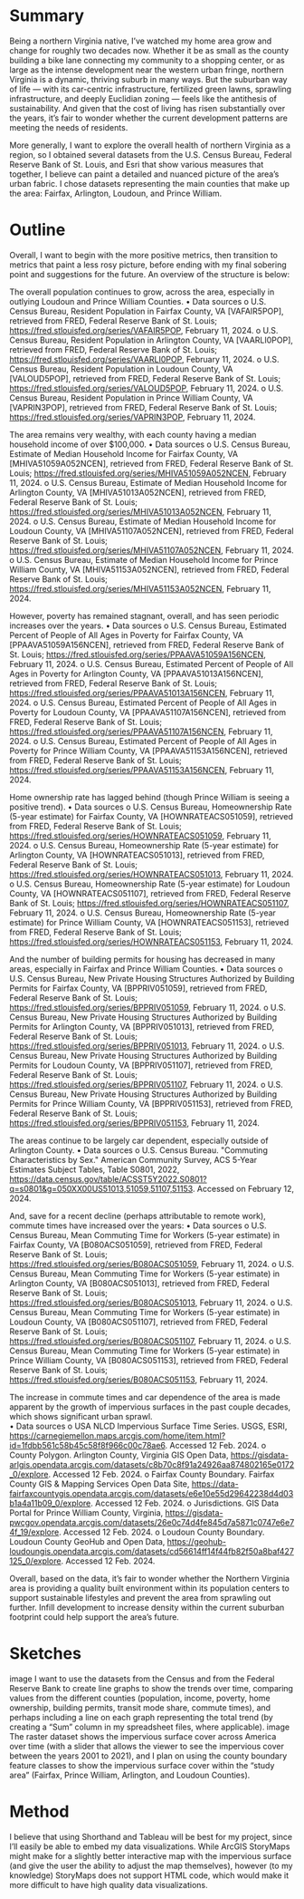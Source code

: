 # Summary
Being a northern Virginia native, I’ve watched my home area grow and change for roughly two decades now. Whether it be as small as the county building a bike lane connecting my community to a shopping center, or as large as the intense development near the western urban fringe, northern Virginia is a dynamic, thriving suburb in many ways. But the suburban way of life — with its car-centric infrastructure, fertilized green lawns, sprawling infrastructure, and deeply Euclidian zoning — feels like the antithesis of sustainability. And given that the cost of living has risen substantially over the years, it’s fair to wonder whether the current development patterns are meeting the needs of residents. 

More generally, I want to explore the overall health of northern Virginia as a region, so I obtained several datasets from the U.S. Census Bureau, Federal Reserve Bank of St. Louis, and Esri that show various measures that together, I believe can paint a detailed and nuanced picture of the area’s urban fabric. I chose datasets representing the main counties that make up the area: Fairfax, Arlington, Loudoun, and Prince William. 

# Outline
Overall, I want to begin with the more positive metrics, then transition to metrics that paint a less rosy picture, before ending with my final sobering point and suggestions for the future. An overview of the structure is below:

The overall population continues to grow, across the area, especially in outlying Loudoun and Prince William Counties.
	•	Data sources
    o U.S. Census Bureau, Resident Population in Fairfax County, VA [VAFAIR5POP], retrieved from FRED, Federal Reserve Bank of St. Louis; https://fred.stlouisfed.org/series/VAFAIR5POP, February 11, 2024.
    o U.S. Census Bureau, Resident Population in Arlington County, VA [VAARLI0POP], retrieved from FRED, Federal Reserve Bank of St. Louis; https://fred.stlouisfed.org/series/VAARLI0POP, February 11, 2024.
    o U.S. Census Bureau, Resident Population in Loudoun County, VA [VALOUD5POP], retrieved from FRED, Federal Reserve Bank of St. Louis; https://fred.stlouisfed.org/series/VALOUD5POP, February 11, 2024.
    o U.S. Census Bureau, Resident Population in Prince William County, VA [VAPRIN3POP], retrieved from FRED, Federal Reserve Bank of St. Louis; https://fred.stlouisfed.org/series/VAPRIN3POP, February 11, 2024.

The area remains very wealthy, with each county having a median household income of over $100,000.
•	Data sources
    o	U.S. Census Bureau, Estimate of Median Household Income for Fairfax County, VA [MHIVA51059A052NCEN], retrieved from FRED, Federal Reserve Bank of St. Louis; https://fred.stlouisfed.org/series/MHIVA51059A052NCEN, February 11, 2024.
    o	U.S. Census Bureau, Estimate of Median Household Income for Arlington County, VA [MHIVA51013A052NCEN], retrieved from FRED, Federal Reserve Bank of St. Louis; https://fred.stlouisfed.org/series/MHIVA51013A052NCEN, February 11, 2024.
    o	U.S. Census Bureau, Estimate of Median Household Income for Loudoun County, VA [MHIVA51107A052NCEN], retrieved from FRED, Federal Reserve Bank of St. Louis; https://fred.stlouisfed.org/series/MHIVA51107A052NCEN, February 11, 2024.
    o	U.S. Census Bureau, Estimate of Median Household Income for Prince William County, VA [MHIVA51153A052NCEN], retrieved from FRED, Federal Reserve Bank of St. Louis; https://fred.stlouisfed.org/series/MHIVA51153A052NCEN, February 11, 2024.

However, poverty has remained stagnant, overall, and has seen periodic increases over the years.
•	Data sources
    o	U.S. Census Bureau, Estimated Percent of People of All Ages in Poverty for Fairfax County, VA [PPAAVA51059A156NCEN], retrieved from FRED, Federal Reserve Bank of St. Louis; https://fred.stlouisfed.org/series/PPAAVA51059A156NCEN, February 11, 2024.
    o	U.S. Census Bureau, Estimated Percent of People of All Ages in Poverty for Arlington County, VA [PPAAVA51013A156NCEN], retrieved from FRED, Federal Reserve Bank of St. Louis; https://fred.stlouisfed.org/series/PPAAVA51013A156NCEN, February 11, 2024.
    o	U.S. Census Bureau, Estimated Percent of People of All Ages in Poverty for Loudoun County, VA [PPAAVA51107A156NCEN], retrieved from FRED, Federal Reserve Bank of St. Louis; https://fred.stlouisfed.org/series/PPAAVA51107A156NCEN, February 11, 2024.
    o	U.S. Census Bureau, Estimated Percent of People of All Ages in Poverty for Prince William County, VA [PPAAVA51153A156NCEN], retrieved from FRED, Federal Reserve Bank of St. Louis; https://fred.stlouisfed.org/series/PPAAVA51153A156NCEN, February 11, 2024.

Home ownership rate has lagged behind (though Prince William is seeing a positive trend).
  •	Data sources
    o	U.S. Census Bureau, Homeownership Rate (5-year estimate) for Fairfax County, VA [HOWNRATEACS051059], retrieved from FRED, Federal Reserve Bank of St. Louis; https://fred.stlouisfed.org/series/HOWNRATEACS051059, February 11, 2024.
    o	U.S. Census Bureau, Homeownership Rate (5-year estimate) for Arlington County, VA [HOWNRATEACS051013], retrieved from FRED, Federal Reserve Bank of St. Louis; https://fred.stlouisfed.org/series/HOWNRATEACS051013, February 11, 2024.
    o	U.S. Census Bureau, Homeownership Rate (5-year estimate) for Loudoun County, VA [HOWNRATEACS051107], retrieved from FRED, Federal Reserve Bank of St. Louis; https://fred.stlouisfed.org/series/HOWNRATEACS051107, February 11, 2024.
    o	U.S. Census Bureau, Homeownership Rate (5-year estimate) for Prince William County, VA [HOWNRATEACS051153], retrieved from FRED, Federal Reserve Bank of St. Louis; https://fred.stlouisfed.org/series/HOWNRATEACS051153, February 11, 2024.

And the number of building permits for housing has decreased in many areas, especially in Fairfax and Prince William Counties.
  •	Data sources
    o	U.S. Census Bureau, New Private Housing Structures Authorized by Building Permits for Fairfax County, VA [BPPRIV051059], retrieved from FRED, Federal Reserve Bank of St. Louis; https://fred.stlouisfed.org/series/BPPRIV051059, February 11, 2024.
    o	U.S. Census Bureau, New Private Housing Structures Authorized by Building Permits for Arlington County, VA [BPPRIV051013], retrieved from FRED, Federal Reserve Bank of St. Louis; https://fred.stlouisfed.org/series/BPPRIV051013, February 11, 2024.
    o	U.S. Census Bureau, New Private Housing Structures Authorized by Building Permits for Loudoun County, VA [BPPRIV051107], retrieved from FRED, Federal Reserve Bank of St. Louis; https://fred.stlouisfed.org/series/BPPRIV051107, February 11, 2024.
    o	U.S. Census Bureau, New Private Housing Structures Authorized by Building Permits for Prince William County, VA [BPPRIV051153], retrieved from FRED, Federal Reserve Bank of St. Louis; https://fred.stlouisfed.org/series/BPPRIV051153, February 11, 2024.

The areas continue to be largely car dependent, especially outside of Arlington County.
  •	Data sources
    o	U.S. Census Bureau. "Commuting Characteristics by Sex." American Community Survey, ACS 5-Year Estimates Subject Tables, Table S0801, 2022, https://data.census.gov/table/ACSST5Y2022.S0801?q=s0801&g=050XX00US51013,51059,51107,51153. Accessed on February 12, 2024.

And, save for a recent decline (perhaps attributable to remote work), commute times have increased over the years:
  •	Data sources
    o	U.S. Census Bureau, Mean Commuting Time for Workers (5-year estimate) in Fairfax County, VA [B080ACS051059], retrieved from FRED, Federal Reserve Bank of St. Louis; https://fred.stlouisfed.org/series/B080ACS051059, February 11, 2024.
    o	U.S. Census Bureau, Mean Commuting Time for Workers (5-year estimate) in Arlington County, VA [B080ACS051013], retrieved from FRED, Federal Reserve Bank of St. Louis; https://fred.stlouisfed.org/series/B080ACS051013, February 11, 2024.
    o	U.S. Census Bureau, Mean Commuting Time for Workers (5-year estimate) in Loudoun County, VA [B080ACS051107], retrieved from FRED, Federal Reserve Bank of St. Louis; https://fred.stlouisfed.org/series/B080ACS051107, February 11, 2024.
    o	U.S. Census Bureau, Mean Commuting Time for Workers (5-year estimate) in Prince William County, VA [B080ACS051153], retrieved from FRED, Federal Reserve Bank of St. Louis; https://fred.stlouisfed.org/series/B080ACS051153, February 11, 2024.

The increase in commute times and car dependence of the area is made apparent by the growth of impervious surfaces in the past couple decades, which shows significant urban sprawl.  
  •	Data sources
    o	USA NLCD Impervious Surface Time Series. USGS, ESRI, https://carnegiemellon.maps.arcgis.com/home/item.html?id=1fdbb561c58b45c58f8f966c00c78ae6. Accessed 12 Feb. 2024.
    o	County Polygon. Arlington County, Virginia GIS Open Data, https://gisdata-arlgis.opendata.arcgis.com/datasets/c8b70c8f91a24926aa874802165e0172_0/explore. Accessed 12 Feb. 2024.
    o	Fairfax County Boundary. Fairfax County GIS & Mapping Services Open Data Site, https://data-fairfaxcountygis.opendata.arcgis.com/datasets/e6e10e55d29642238d4d03b1a4a11b09_0/explore. Accessed 12 Feb. 2024.
    o	Jurisdictions. GIS Data Portal for Prince William County, Virginia, https://gisdata-pwcgov.opendata.arcgis.com/datasets/26e0c74d4fe845d7a5871c0747e6e74f_19/explore. Accessed 12 Feb. 2024.
    o	Loudoun County Boundary. Loudoun County GeoHub and Open Data, https://geohub-loudoungis.opendata.arcgis.com/datasets/cd56614ff14f44fb82f50a8baf427125_0/explore. Accessed 12 Feb. 2024.

Overall, based on the data, it’s fair to wonder whether the Northern Virginia area is providing a quality built environment within its population centers to support sustainable lifestyles and prevent the area from sprawling out further. Infill development to increase density within the current suburban footprint could help support the area’s future.

# Sketches
image
I want to use the datasets from the Census and from the Federal Reserve Bank to create line graphs to show the trends over time, comparing values from the different counties (population, income, poverty, home ownership, building permits, transit mode share, commute times), and perhaps including a line on each graph representing the total trend (by creating a “Sum” column in my spreadsheet files, where applicable). 
image
The raster dataset shows the impervious surface cover across America over time (with a slider that allows the viewer to see the impervious cover between the years 2001 to 2021), and I plan on using the county boundary feature classes to show the impervious surface cover within the “study area” (Fairfax, Prince William, Arlington, and Loudoun Counties). 

# Method
I believe that using Shorthand and Tableau will be best for my project, since I’ll easily be able to embed my data visualizations. While ArcGIS StoryMaps might make for a slightly better interactive map with the impervious surface (and give the user the ability to adjust the map themselves), however (to my knowledge) StoryMaps does not support HTML code, which would make it more difficult to have high quality data visualizations. 
